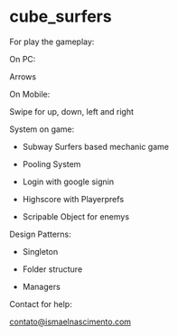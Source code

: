 # cube_surfers

For play the gameplay:

On PC:

Arrows 

On Mobile:

Swipe for up, down, left and right

System on game:

- Subway Surfers based mechanic game

- Pooling System

- Login with google signin

- Highscore with Playerprefs

- Scripable Object for enemys

Design Patterns:

- Singleton

- Folder structure

- Managers

Contact for help:

contato@ismaelnascimento.com
